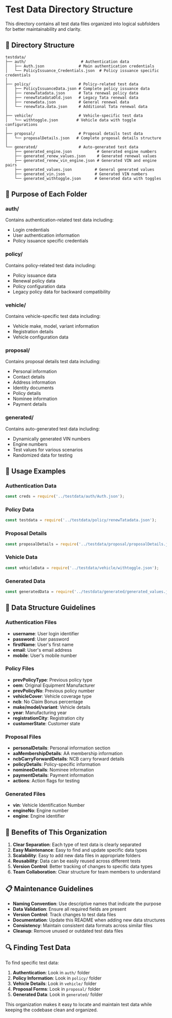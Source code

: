 # Test Data Directory Structure

This directory contains all test data files organized into logical subfolders for better maintainability and clarity.

## 📁 Directory Structure

```
testdata/
├── auth/                        # Authentication data
│   ├── Auth.json               # Main authentication credentials
│   └── PolicyIssuance_Credentials.json  # Policy issuance specific credentials
│
├── policy/                     # Policy-related test data
│   ├── PolicyIssuanceData.json # Complete policy issuance data
│   ├── renewTatadata.json      # Tata renewal policy data
│   ├── renewTatadataOld.json   # Legacy Tata renewal data
│   ├── renewdata.json          # General renewal data
│   └── renewTata.data.json     # Additional Tata renewal data
│
├── vehicle/                    # Vehicle-specific test data
│   └── withtoggle.json        # Vehicle data with toggle configurations
│
├── proposal/                   # Proposal details test data
│   └── proposalDetails.json   # Complete proposal details structure
│
└── generated/                  # Auto-generated test data
    ├── generated_engine.json           # Generated engine numbers
    ├── generated_renew_values.json     # Generated renewal values
    ├── generated_renew_vin_engine.json # Generated VIN and engine pairs
    ├── generated_values.json          # General generated values
    ├── generated_vin.json             # Generated VIN numbers
    └── generated_withtoggle.json      # Generated data with toggles
```

## 🎯 Purpose of Each Folder

### **auth/**
Contains authentication-related test data including:
- Login credentials
- User authentication information
- Policy issuance specific credentials

### **policy/**
Contains policy-related test data including:
- Policy issuance data
- Renewal policy data
- Policy configuration data
- Legacy policy data for backward compatibility

### **vehicle/**
Contains vehicle-specific test data including:
- Vehicle make, model, variant information
- Registration details
- Vehicle configuration data

### **proposal/**
Contains proposal details test data including:
- Personal information
- Contact details
- Address information
- Identity documents
- Policy details
- Nominee information
- Payment details

### **generated/**
Contains auto-generated test data including:
- Dynamically generated VIN numbers
- Engine numbers
- Test values for various scenarios
- Randomized data for testing

## 📝 Usage Examples

### Authentication Data
```javascript
const creds = require('../testdata/auth/Auth.json');
```

### Policy Data
```javascript
const testdata = require('../testdata/policy/renewTatadata.json');
```

### Proposal Details
```javascript
const proposalDetails = require('../testdata/proposal/proposalDetails.json');
```

### Vehicle Data
```javascript
const vehicleData = require('../testdata/vehicle/withtoggle.json');
```

### Generated Data
```javascript
const generatedData = require('../testdata/generated/generated_values.json');
```

## 🔧 Data Structure Guidelines

### Authentication Files
- **username**: User login identifier
- **password**: User password
- **firstName**: User's first name
- **email**: User's email address
- **mobile**: User's mobile number

### Policy Files
- **prevPolicyType**: Previous policy type
- **oem**: Original Equipment Manufacturer
- **prevPolicyNo**: Previous policy number
- **vehicleCover**: Vehicle coverage type
- **ncb**: No Claim Bonus percentage
- **make/model/variant**: Vehicle details
- **year**: Manufacturing year
- **registrationCity**: Registration city
- **customerState**: Customer state

### Proposal Files
- **personalDetails**: Personal information section
- **aaMembershipDetails**: AA membership information
- **ncbCarryForwardDetails**: NCB carry forward details
- **policyDetails**: Policy-specific information
- **nomineeDetails**: Nominee information
- **paymentDetails**: Payment information
- **actions**: Action flags for testing

### Generated Files
- **vin**: Vehicle Identification Number
- **engineNo**: Engine number
- **engine**: Engine identifier

## 🚀 Benefits of This Organization

1. **Clear Separation**: Each type of test data is clearly separated
2. **Easy Maintenance**: Easy to find and update specific data types
3. **Scalability**: Easy to add new data files in appropriate folders
4. **Reusability**: Data can be easily reused across different tests
5. **Version Control**: Better tracking of changes to specific data types
6. **Team Collaboration**: Clear structure for team members to understand

## 📋 Maintenance Guidelines

- **Naming Convention**: Use descriptive names that indicate the purpose
- **Data Validation**: Ensure all required fields are present
- **Version Control**: Track changes to test data files
- **Documentation**: Update this README when adding new data structures
- **Consistency**: Maintain consistent data formats across similar files
- **Cleanup**: Remove unused or outdated test data files

## 🔍 Finding Test Data

To find specific test data:
1. **Authentication**: Look in `auth/` folder
2. **Policy Information**: Look in `policy/` folder
3. **Vehicle Details**: Look in `vehicle/` folder
4. **Proposal Forms**: Look in `proposal/` folder
5. **Generated Data**: Look in `generated/` folder

This organization makes it easy to locate and maintain test data while keeping the codebase clean and organized.
